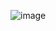 ![image](https://user-images.githubusercontent.com/41470575/210205986-d2152f52-3b22-4f69-9288-40c7076b8ac3.png)

